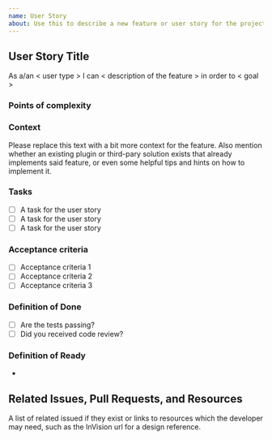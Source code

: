 ```yaml
---
name: User Story
about: Use this to describe a new feature or user story for the project
---
```


## User Story Title

As a/an < user type > I can < description of the feature > in order to < goal >

### Points of complexity

### Context

 Please replace this text with a bit more context for the feature. Also mention whether an existing plugin or third-pary solution exists that already implements said feature, or even some helpful tips and hints on how to implement it.

### Tasks

- [ ] A task for the user story
- [ ] A task for the user story
- [ ] A task for the user story

### Acceptance criteria

- [ ] Acceptance criteria 1
- [ ] Acceptance criteria 2
- [ ] Acceptance criteria 3

### Definition of Done

- [ ] Are the tests passing?
- [ ] Did you received code review?

### Definition of Ready

- 

## Related Issues, Pull Requests, and Resources

A list of related issued if they exist or links to resources which the developer may need, such as the InVision url for a design reference.
